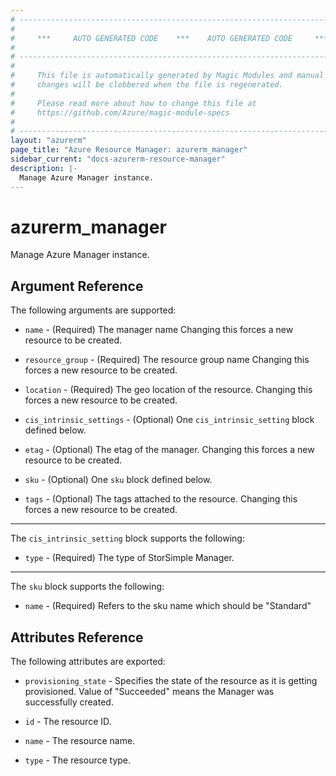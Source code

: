 ```yaml
---
# ----------------------------------------------------------------------------
#
#     ***     AUTO GENERATED CODE    ***    AUTO GENERATED CODE     ***
#
# ----------------------------------------------------------------------------
#
#     This file is automatically generated by Magic Modules and manual
#     changes will be clobbered when the file is regenerated.
#
#     Please read more about how to change this file at
#     https://github.com/Azure/magic-module-specs
#
# ----------------------------------------------------------------------------
layout: "azurerm"
page_title: "Azure Resource Manager: azurerm_manager"
sidebar_current: "docs-azurerm-resource-manager"
description: |-
  Manage Azure Manager instance.
---
```


# azurerm_manager

Manage Azure Manager instance.


## Argument Reference

The following arguments are supported:

* `name` - (Required) The manager name Changing this forces a new resource to be created.

* `resource_group` - (Required) The resource group name Changing this forces a new resource to be created.

* `location` - (Required) The geo location of the resource. Changing this forces a new resource to be created.

* `cis_intrinsic_settings` - (Optional) One `cis_intrinsic_setting` block defined below.

* `etag` - (Optional) The etag of the manager. Changing this forces a new resource to be created.

* `sku` - (Optional) One `sku` block defined below.

* `tags` - (Optional) The tags attached to the resource. Changing this forces a new resource to be created.

---

The `cis_intrinsic_setting` block supports the following:

* `type` - (Required) The type of StorSimple Manager.

---

The `sku` block supports the following:

* `name` - (Required) Refers to the sku name which should be "Standard"

## Attributes Reference

The following attributes are exported:

* `provisioning_state` - Specifies the state of the resource as it is getting provisioned. Value of "Succeeded" means the Manager was successfully created.

* `id` - The resource ID.

* `name` - The resource name.

* `type` - The resource type.
